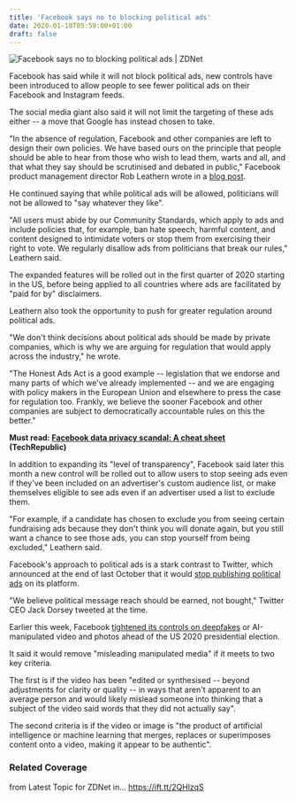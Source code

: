 ```yaml
---
title: 'Facebook says no to blocking political ads'
date: 2020-01-10T05:59:00+01:00
draft: false
---
```


![](https://zdnet2.cbsistatic.com/hub/i/r/2019/08/23/9abe3ae3-6182-4f63-a3a6-fbc6584b6ab5/thumbnail/770x578/20700dcf4fa0bf3882268bb673e5dad7/fbi-seeks-to-monitor-facebook-oversee-ma-5d55583cbac36000019f86ce-1-aug-23-2019-14-34-20-poster.jpg "Facebook says no to blocking political ads | ZDNet")  

Facebook has said while it will not block political ads, new controls have been introduced to allow people to see fewer political ads on their Facebook and Instagram feeds.

The social media giant also said it will not limit the targeting of these ads either -- a move that Google has instead chosen to take.

"In the absence of regulation, Facebook and other companies are left to design their own policies. We have based ours on the principle that people should be able to hear from those who wish to lead them, warts and all, and that what they say should be scrutinised and debated in public," Facebook product management director Rob Leathern wrote in a [blog post](https://about.fb.com/news/2020/01/political-ads/).

He continued saying that while political ads will be allowed, politicians will not be allowed to "say whatever they like".

"All users must abide by our Community Standards, which apply to ads and include policies that, for example, ban hate speech, harmful content, and content designed to intimidate voters or stop them from exercising their right to vote. We regularly disallow ads from politicians that break our rules," Leathern said.

The expanded features will be rolled out in the first quarter of 2020 starting in the US, before being applied to all countries where ads are facilitated by "paid for by" disclaimers.

Leathern also took the opportunity to push for greater regulation around political ads.

"We don't think decisions about political ads should be made by private companies, which is why we are arguing for regulation that would apply across the industry," he wrote.

"The Honest Ads Act is a good example -- legislation that we endorse and many parts of which we've already implemented -- and we are engaging with policy makers in the European Union and elsewhere to press the case for regulation too. Frankly, we believe the sooner Facebook and other companies are subject to democratically accountable rules on this the better."

**Must read: [Facebook data privacy scandal: A cheat sheet](https://www.techrepublic.com/article/facebook-data-privacy-scandal-a-cheat-sheet/) (TechRepublic)**  

In addition to expanding its "level of transparency", Facebook said later this month a new control will be rolled out to allow users to stop seeing ads even if they've been included on an advertiser's custom audience list, or make themselves eligible to see ads even if an advertiser used a list to exclude them.

"For example, if a candidate has chosen to exclude you from seeing certain fundraising ads because they don't think you will donate again, but you still want a chance to see those ads, you can stop yourself from being excluded," Leathern said.

Facebook's approach to political ads is a stark contrast to Twitter, which announced at the end of last October that it would [stop publishing political ads](https://www.zdnet.com/article/twitter-bans-political-ads-creating-stark-contrast-to-facebooks-policy/) on its platform.

"We believe political message reach should be earned, not bought," Twitter CEO Jack Dorsey tweeted at the time.

Earlier this week, Facebook [tightened its controls on deepfakes](https://www.zdnet.com/article/facebook-well-ban-deepfakes-but-only-if-they-break-these-rules/) or AI-manipulated video and photos ahead of the US 2020 presidential election. 

It said it would remove "misleading manipulated media" if it meets to two key criteria.

The first is if the video has been "edited or synthesised -- beyond adjustments for clarity or quality -- in ways that aren't apparent to an average person and would likely mislead someone into thinking that a subject of the video said words that they did not actually say".

The second criteria is if the video or image is "the product of artificial intelligence or machine learning that merges, replaces or superimposes content onto a video, making it appear to be authentic".

### Related Coverage

  
  
from Latest Topic for ZDNet in... https://ift.tt/2QHlzqS